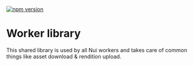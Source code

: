 <!--- when a new release happens, the VERSION and URL in the badge have to be manually updated because it's a private registry --->
[![npm version](https://img.shields.io/badge/%40adobe--internal--nui%2Flibrary-0.0.5-blue.svg)](https://artifactory.corp.adobe.com/artifactory/npm-nui-release/@adobe-internal-nui/library/-/@adobe-internal-nui/library-0.0.5.tgz)

# Worker library

This shared library is used by all Nui workers and takes care of common things like asset download & rendition upload.
